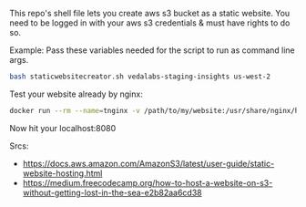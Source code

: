 This repo's shell file lets you create aws s3 bucket as a static website.
You need to be logged in with your aws s3 credentials & must have rights to do so.

Example:
Pass these variables needed for the script to run as command line args.
```sh
bash staticwebsitecreator.sh vedalabs-staging-insights us-west-2 
```


Test your website already by nginx:
```sh
docker run --rm --name=tnginx -v /path/to/my/website:/usr/share/nginx/html -p 8080:80 nginx
```
Now hit your localhost:8080


Srcs:
- https://docs.aws.amazon.com/AmazonS3/latest/user-guide/static-website-hosting.html
- https://medium.freecodecamp.org/how-to-host-a-website-on-s3-without-getting-lost-in-the-sea-e2b82aa6cd38
